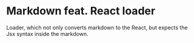 Markdown feat. React loader
==

Loader, which not only converts markdown to the React, but expects the Jsx syntax inside the markdown.
